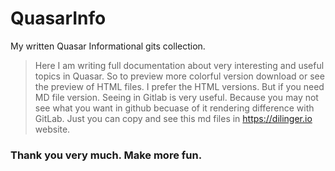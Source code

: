 # QuasarInfo
My written Quasar Informational gits collection.
> Here I am writing full documentation about very interesting and useful topics in Quasar.
> So to preview more colorful version download or see the preview of HTML files.
> I prefer the HTML versions. But if you need MD file version. Seeing in Gitlab is very useful.
> Because you may not see what you want in github becuase of it rendering difference with GitLab.
> Just you can copy and see this md files in https://dilinger.io website.

### Thank you very much. Make more fun.
